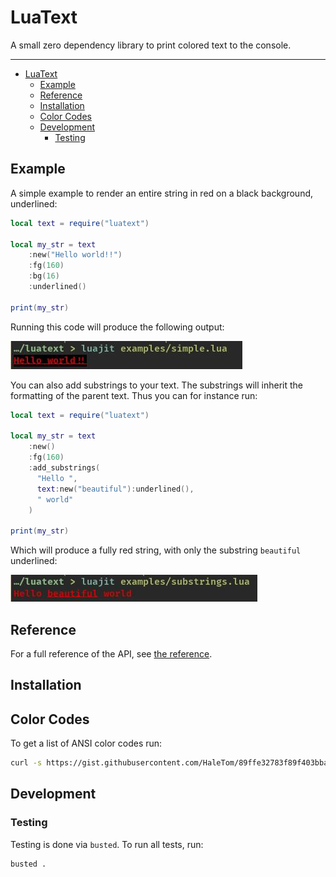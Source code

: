# LuaText

A small zero dependency library to print colored text to the console.

---

<!--toc:start-->
- [LuaText](#luatext)
  - [Example](#example)
  - [Reference](#reference)
  - [Installation](#installation)
  - [Color Codes](#color-codes)
  - [Development](#development)
    - [Testing](#testing)
<!--toc:end-->

## Example

A simple example to render an entire string in red on a black background, underlined:

```lua
local text = require("luatext")

local my_str = text
    :new("Hello world!!")
    :fg(160)
    :bg(16)
    :underlined()

print(my_str)
```

Running this code will produce the following output:

![Output from a simple example](assets/simple.jpeg)

You can also add substrings to your text. The substrings will inherit the formatting of the parent
text. Thus you can for instance run:

```lua
local text = require("luatext")

local my_str = text
    :new()
    :fg(160)
    :add_substrings(
      "Hello ",
      text:new("beautiful"):underlined(),
      " world"
    )

print(my_str)
```

Which will produce a fully red string, with only the substring `beautiful` underlined:

![Output from an example with substrings](assets/substrings.jpeg)

## Reference

For a full reference of the API, see [the reference](/docs/reference.md).

## Installation

## Color Codes

To get a list of ANSI color codes run:

```bash
curl -s https://gist.githubusercontent.com/HaleTom/89ffe32783f89f403bba96bd7bcd1263/raw/e50a28ec54188d2413518788de6c6367ffcea4f7/print256colours.sh | bash
```

## Development

### Testing

Testing is done via `busted`. To run all tests, run:

```bash
busted .
```



<!-- https://luarocks.org/enet-1.0-0.rockspec -->
<!-- https://github.com/luarocks/luarocks/wiki/Rockspec-format -->
